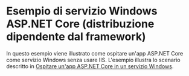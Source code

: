 # <a name="aspnet-core-windows-service-sample-framework-dependent-deployment"></a>Esempio di servizio Windows ASP.NET Core (distribuzione dipendente dal framework)

In questo esempio viene illustrato come ospitare un'app ASP.NET Core come servizio Windows senza usare IIS. L'esempio illustra lo scenario descritto in [Ospitare un'app ASP.NET Core in un servizio Windows](https://docs.microsoft.com/aspnet/core/host-and-deploy/windows-service).
